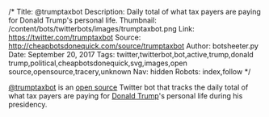/*
Title: @trumptaxbot
Description: Daily total of what tax payers are paying for Donald Trump's personal life.
Thumbnail: /content/bots/twitterbots/images/trumptaxbot.png
Link: https://twitter.com/trumptaxbot
Source: http://cheapbotsdonequick.com/source/trumptaxbot
Author: botsheeter.py
Date: September 20, 2017
Tags: twitter,twitterbot,bot,active,trump,donald trump,political,cheapbotsdonequick,svg,images,open source,opensource,tracery,unknown
Nav: hidden
Robots: index,follow
*/

[@trumptaxbot](https://twitter.com/trumptaxbot) is an [open source](http://cheapbotsdonequick.com/source/trumptaxbot) Twitter bot that tracks the daily total of what tax payers are paying for [Donald Trump](https://en.wikipedia.org/wiki/Donald_Trump)'s personal life during his presidency.
